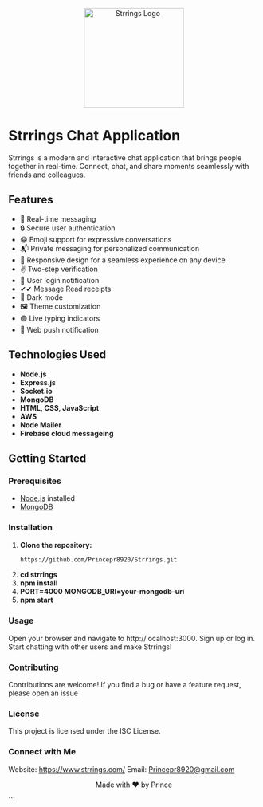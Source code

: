 <p align="center">
  <img src="https://d34ct18kvr7jx3.cloudfront.net/assets/logo/strrings-logo-96px.png" alt="Strrings Logo" width="200" height="200">
</p>

# Strrings Chat Application

Strrings is a modern and interactive chat application that brings people together in real-time. Connect, chat, and share moments seamlessly with friends and colleagues.

## Features

- 🚀 Real-time messaging
- 🔒 Secure user authentication
- 😀 Emoji support for expressive conversations
- 📬 Private messaging for personalized communication
- 📱 Responsive design for a seamless experience on any device
- ✌ Two-step verification
- 🔔 User login notification
- ✔✔ Message Read receipts
- 🔆 Dark mode
- 🖼 Theme customization
- 🟢 Live typing indicators
- 🔔 Web push notification

## Technologies Used

- **Node.js**
- **Express.js**
- **Socket.io**
- **MongoDB**
- **HTML, CSS, JavaScript**
- **AWS**
- **Node Mailer**
- **Firebase cloud messageing**

## Getting Started

### Prerequisites

- [Node.js](https://nodejs.org/) installed
- [MongoDB](https://www.mongodb.com/)

### Installation

1. **Clone the repository:**
   ```bash
   https://github.com/Princepr8920/Strrings.git
2. **cd strrings**
3. **npm install**
4. **PORT=4000
MONGODB_URI=your-mongodb-uri**
5. **npm start**

### Usage
Open your browser and navigate to http://localhost:3000.
Sign up or log in.
Start chatting with other users and make Strrings!

### Contributing
Contributions are welcome! If you find a bug or have a feature request, please open an issue

### License
This project is licensed under the ISC License.

### Connect with Me
Website: https://www.strrings.com/ 
Email: Princepr8920@gmail.com

<p align="center">
  Made with ❤️ by Prince
</p>
```


















   
